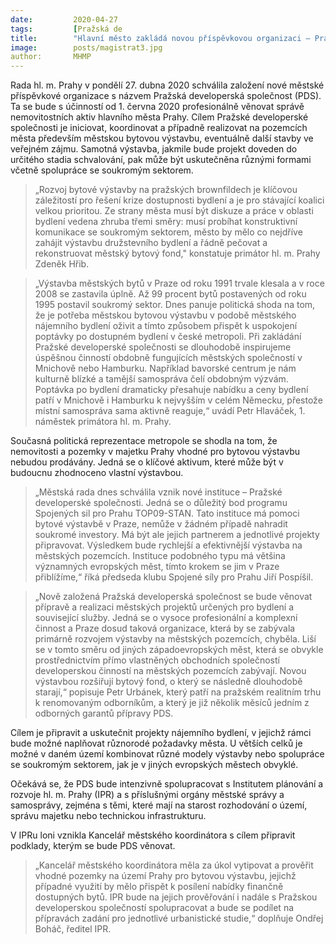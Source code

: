 ```yaml
---
date:         2020-04-27
tags:         [Pražská de
title:        "Hlavní město zakládá novou příspěvkovou organizaci – Pražskou developerskou společnost"
image: 	      posts/magistrat3.jpg
author:       MHMP
---
```


Rada hl. m. Prahy v pondělí 27. dubna 2020 schválila založení nové městské příspěvkové organizace s názvem Pražská developerská společnost (PDS). Ta se bude s účinností od 1. června 2020 profesionálně věnovat správě nemovitostních aktiv hlavního města Prahy. Cílem Pražské developerské společnosti je iniciovat, koordinovat a případně realizovat na pozemcích města především městskou bytovou výstavbu, eventuálně další stavby ve veřejném zájmu. Samotná výstavba, jakmile bude projekt doveden do určitého stadia schvalování, pak může být uskutečněna různými formami včetně spolupráce se soukromým sektorem.

> „Rozvoj bytové výstavby na pražských brownfildech je klíčovou záležitostí pro řešení krize dostupnosti bydlení a je pro stávající koalici velkou prioritou. Ze strany města musí být diskuze a práce v oblasti bydlení vedena zhruba třemi směry: musí probíhat konstruktivní komunikace se soukromým sektorem, město by mělo co nejdříve zahájit výstavbu družstevního bydlení a řádně pečovat a rekonstruovat městský bytový fond," konstatuje primátor hl. m. Prahy Zdeněk Hřib.

> „Výstavba městských bytů v Praze od roku 1991 trvale klesala a v roce 2008 se zastavila úplně. Až 99 procent bytů postavených od roku 1995 postavil soukromý sektor. Dnes panuje politická shoda na tom, že je potřeba městskou bytovou výstavbu v podobě městského nájemního bydlení oživit a tímto způsobem přispět k uspokojení poptávky po dostupném bydlení v české metropoli. Při zakládání Pražské developerské společnosti se dlouhodobě inspirujeme úspěšnou činností obdobně fungujících městských společností v Mnichově nebo Hamburku. Například bavorské centrum je nám kulturně blízké a tamější samospráva čelí obdobným výzvám. Poptávka po bydlení dramaticky přesahuje nabídku a ceny bydlení patří v Mnichově i Hamburku k nejvyšším v celém Německu, přestože místní samospráva sama aktivně reaguje,“ uvádí Petr Hlaváček, 1. náměstek primátora hl. m. Prahy.

Současná politická reprezentace metropole se shodla na tom, že nemovitosti a pozemky v majetku Prahy vhodné pro bytovou výstavbu nebudou prodávány. Jedná se o klíčové aktivum, které může být v budoucnu zhodnoceno vlastní výstavbou.

> „Městská rada dnes schválila vznik nové instituce – Pražské developerské společnosti. Jedná se o důležitý bod programu Spojených sil pro Prahu TOP09-STAN. Tato instituce má pomoci bytové výstavbě v Praze, nemůže v žádném případě nahradit soukromé investory. Má být ale jejich partnerem a jednotlivé projekty připravovat. Výsledkem bude rychlejší a efektivnější výstavba na městských pozemcích. Instituce podobného typu má většina významných evropských měst, tímto krokem se jim v Praze přiblížíme,“ říká předseda klubu Spojené síly pro Prahu Jiří Pospíšil.

> „Nově založená Pražská developerská společnost se bude věnovat přípravě a realizaci městských projektů určených pro bydlení a související služby. Jedná se o vysoce profesionální a komplexní činnost a Praze dosud taková organizace, která by se zabývala primárně rozvojem výstavby na městských pozemcích, chyběla. Liší se v tomto směru od jiných západoevropských měst, která se obvykle prostřednictvím přímo vlastněných obchodních společností developerskou činností na městských pozemcích zabývají. Novou výstavbou rozšiřují bytový fond, o který se následně dlouhodobě starají,“ popisuje Petr Urbánek, který patří na pražském realitním trhu k renomovaným odborníkům, a který je již několik měsíců jedním z odborných garantů přípravy PDS. 

Cílem je připravit a uskutečnit projekty nájemního bydlení, v jejichž rámci bude možné naplňovat různorodé požadavky města. U větších celků je možné v daném území kombinovat různé modely výstavby nebo spolupráce se soukromým sektorem, jak je v jiných evropských městech obvyklé.

Očekává se, že PDS bude intenzivně spolupracovat s Institutem plánování a rozvoje hl. m. Prahy (IPR) a s příslušnými orgány městské správy a samosprávy, zejména s těmi, které mají na starost rozhodování o území, správu majetku nebo technickou infrastrukturu.

V IPRu loni vznikla Kancelář městského koordinátora s cílem připravit podklady, kterým se bude PDS věnovat. 

> „Kancelář městského koordinátora měla za úkol vytipovat a prověřit vhodné pozemky na území Prahy pro bytovou výstavbu, jejichž případné využití by mělo přispět k posílení nabídky finančně dostupných bytů. IPR bude na jejich prověřování i nadále s Pražskou developerskou společností spolupracovat a bude se podílet na přípravách zadání pro jednotlivé urbanistické studie,“ doplňuje Ondřej Boháč, ředitel IPR.
